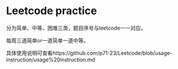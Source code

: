 # Leetcode practice

分为简单、中等、困难三类，题目序号与leetcode一一对应。

每周三道简单or一道简单一道中等。

具体使用说明可查看https://github.com/p71-23/Leetcode/blob/usage-instruction/usage%20instruction.md
